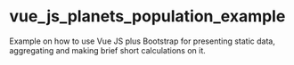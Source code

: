 # vue_js_planets_population_example
Example on how to use Vue JS plus Bootstrap for presenting static data, aggregating and making brief short calculations on it.
